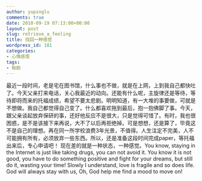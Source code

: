 ```yaml
---
author: yupinglu
comments: true
date: 2010-09-19 07:13:00+00:00
layout: post
slug: retrieve_a_feeling
title: 找回一种感觉
wordpress_id: 181
categories:
- 心情感悟
tags:
- 勉励
---
```


最近一段时间，老是宅在图书馆，什么事也不做，就是在上网，上到我自己都快吐了。今天父亲打来电话，关心我最近的动向。还能有什么呢，主旋律还是等待，等待即将而来的托福成绩，希望不要太悲剧。明明知道，有一大堆的事要做，可就是不想做。我自己都觉得自己变了。什么都喜欢拖到最后，抱一抱佛脚了事。今天，跟父亲谈起放弃保研的事，还好他反应不是很大，只是觉得可惜了。有时，我也很困惑，是不是该接下来再说，大不了以后再拒绝掉。可是想想，还是算了，毕竟这不是自己的理想。再在同一所学校浪费3年光景，不值得。人生注定不完美，人不可能拥有所有，必须放弃一些东西。所以，还是准备这段时间完成paper，等托福出来后，专心申请吧！ 现在差的就是一种状态，一种感觉。You know, staying in the Internet is just like taking drugs, you can not avoid it. You know it is not good, you have to do something positive and fight for your dreams, but still do it, wasting your time! Slowly I understand, love is fragile and so does life. God will always stay with us, Oh, God help me find a mood to move on!
